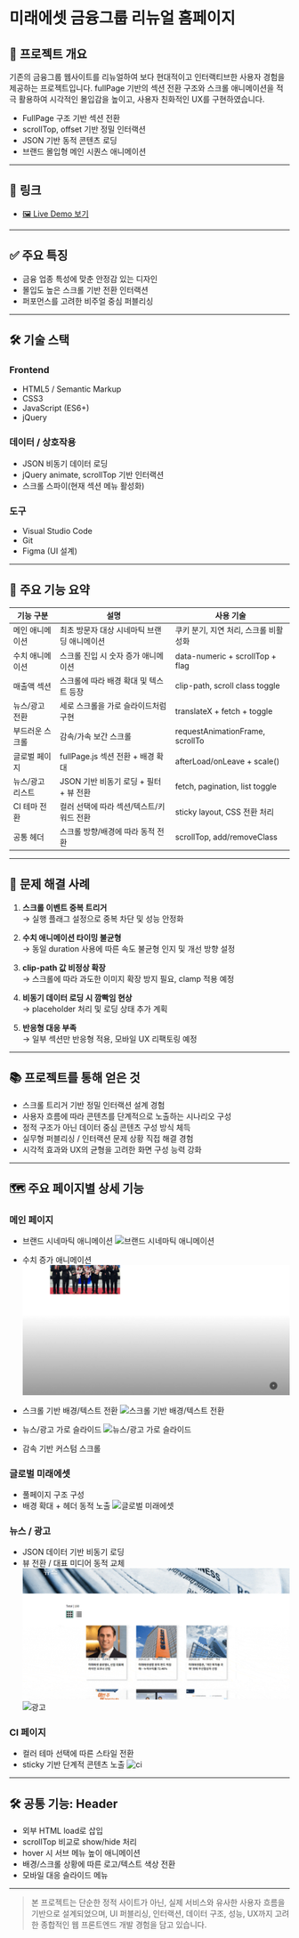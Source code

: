 # 미래에셋 금융그룹 리뉴얼 홈페이지

## 📌 프로젝트 개요

기존의 금융그룹 웹사이트를 리뉴얼하여 보다 현대적이고 인터랙티브한 사용자 경험을 제공하는 프로젝트입니다. fullPage 기반의 섹션 전환 구조와 스크롤 애니메이션을 적극 활용하여 시각적인 몰입감을 높이고, 사용자 친화적인 UX를 구현하였습니다.

- FullPage 구조 기반 섹션 전환
- scrollTop, offset 기반 정밀 인터랙션
- JSON 기반 동적 콘텐츠 로딩
- 브랜드 몰입형 메인 시퀀스 애니메이션
---

## 🔗 링크

- [🖼️ Live Demo 보기](https://junb119.github.io/Team_Dongdongju/)

---

## ✅ 주요 특징

- 금융 업종 특성에 맞춘 안정감 있는 디자인
- 몰입도 높은 스크롤 기반 전환 인터랙션
- 퍼포먼스를 고려한 비주얼 중심 퍼블리싱

---

## 🛠 기술 스택

### Frontend
- HTML5 / Semantic Markup
- CSS3
- JavaScript (ES6+)
- jQuery

### 데이터 / 상호작용
- JSON 비동기 데이터 로딩
- jQuery animate, scrollTop 기반 인터랙션
- 스크롤 스파이(현재 섹션 메뉴 활성화)

### 도구
- Visual Studio Code
- Git
- Figma (UI 설계)

---

## 📄 주요 기능 요약

| 기능 구분           | 설명 | 사용 기술 |
|---------------------|------|-----------|
| 메인 애니메이션     | 최초 방문자 대상 시네마틱 브랜딩 애니메이션 | 쿠키 분기, 지연 처리, 스크롤 비활성화 |
| 수치 애니메이션     | 스크롤 진입 시 숫자 증가 애니메이션 | data-numeric + scrollTop + flag |
| 매출액 섹션         | 스크롤에 따라 배경 확대 및 텍스트 등장 | clip-path, scroll class toggle |
| 뉴스/광고 전환      | 세로 스크롤을 가로 슬라이드처럼 구현 | translateX + fetch + toggle |
| 부드러운 스크롤     | 감속/가속 보간 스크롤 | requestAnimationFrame, scrollTo |
| 글로벌 페이지       | fullPage.js 섹션 전환 + 배경 확대 | afterLoad/onLeave + scale() |
| 뉴스/광고 리스트    | JSON 기반 비동기 로딩 + 필터 + 뷰 전환 | fetch, pagination, list toggle |
| CI 테마 전환        | 컬러 선택에 따라 섹션/텍스트/키워드 전환 | sticky layout, CSS 전환 처리 |
| 공통 헤더           | 스크롤 방향/배경에 따라 동적 전환 | scrollTop, add/removeClass |

---

## 🧩 문제 해결 사례

1. **스크롤 이벤트 중복 트리거**  
   → 실행 플래그 설정으로 중복 차단 및 성능 안정화

2. **수치 애니메이션 타이밍 불균형**  
   → 동일 duration 사용에 따른 속도 불균형 인지 및 개선 방향 설정

3. **clip-path 값 비정상 확장**  
   → 스크롤에 따라 과도한 이미지 확장 방지 필요, clamp 적용 예정

4. **비동기 데이터 로딩 시 깜빡임 현상**  
   → placeholder 처리 및 로딩 상태 추가 계획

5. **반응형 대응 부족**  
   → 일부 섹션만 반응형 적용, 모바일 UX 리팩토링 예정

---

## 📚 프로젝트를 통해 얻은 것

- 스크롤 트리거 기반 정밀 인터랙션 설계 경험
- 사용자 흐름에 따라 콘텐츠를 단계적으로 노출하는 시나리오 구성
- 정적 구조가 아닌 데이터 중심 콘텐츠 구성 방식 체득
- 실무형 퍼블리싱 / 인터랙션 문제 상황 직접 해결 경험
- 시각적 효과와 UX의 균형을 고려한 화면 구성 능력 강화

---

## 🗺️ 주요 페이지별 상세 기능

### 메인 페이지
- 브랜드 시네마틱 애니메이션
![브랜드 시네마틱 애니메이션](readmeImg/mirea_intro.gif)

- 수치 증가 애니메이션
![수치 증가 애니메이션](readmeImg/mirea_numeric.gif)

- 스크롤 기반 배경/텍스트 전환
![스크롤 기반 배경/텍스트 전환](readmeImg/mirea_sales.gif)

- 뉴스/광고 가로 슬라이드
![뉴스/광고 가로 슬라이드](readmeImg/mirea_notice.gif)

- 감속 기반 커스텀 스크롤

### 글로벌 미래에셋
- 풀페이지 구조 구성
- 배경 확대 + 헤더 동적 노출
![글로벌 미래에셋](readmeImg/mirea_global.gif)

### 뉴스 / 광고
- JSON 데이터 기반 비동기 로딩
- 뷰 전환 / 대표 미디어 동적 교체
![뉴스](readmeImg/mirea_news.gif)
![광고](readmeImg/mirea_adv.gif)

### CI 페이지
- 컬러 테마 선택에 따른 스타일 전환
- sticky 기반 단계적 콘텐츠 노출
![ci](readmeImg/mirea_ci.gif)
---

## 🛠 공통 기능: Header

- 외부 HTML load로 삽입
- scrollTop 비교로 show/hide 처리
- hover 시 서브 메뉴 높이 애니메이션
- 배경/스크롤 상황에 따른 로고/텍스트 색상 전환
- 모바일 대응 슬라이드 메뉴

---

> 본 프로젝트는 단순한 정적 사이트가 아닌, 실제 서비스와 유사한 사용자 흐름을 기반으로 설계되었으며,
> UI 퍼블리싱, 인터랙션, 데이터 구조, 성능, UX까지 고려한 종합적인 웹 프론트엔드 개발 경험을 담고 있습니다.
